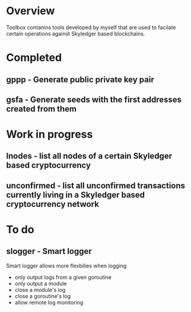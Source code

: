
# Overview

Toolbox contanins tools developed by myself that are used to facilate certain operations against Skyledger based blockchains.

# Completed

## gppp - Generate public private key pair

## gsfa - Generate seeds with the first addresses created from them

# Work in progress

## lnodes - list all nodes of a certain Skyledger based cryptocurrency

## unconfirmed - list all unconfirmed transactions currently living in a Skyledger based cryptocurrency network

# To do

## slogger - Smart logger

Smart logger allows more flexbilies when logging

- only output logs from a given goroutine
- only output a module
- close a module's log
- close a goroutine's log
- allow remote log monitoring